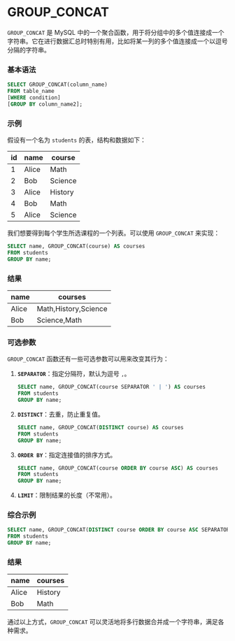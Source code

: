 # GROUP_CONCAT

`GROUP_CONCAT` 是 MySQL 中的一个聚合函数，用于将分组中的多个值连接成一个字符串。它在进行数据汇总时特别有用，比如将某一列的多个值连接成一个以逗号分隔的字符串。

### 基本语法

```sql
SELECT GROUP_CONCAT(column_name)
FROM table_name
[WHERE condition]
[GROUP BY column_name2];
```

### 示例

假设有一个名为 `students` 的表，结构和数据如下：

| id | name  | course     |
|----|-------|------------|
| 1  | Alice | Math       |
| 2  | Bob   | Science    |
| 3  | Alice | History    |
| 4  | Bob   | Math       |
| 5  | Alice | Science    |

我们想要得到每个学生所选课程的一个列表。可以使用 `GROUP_CONCAT` 来实现：

```sql
SELECT name, GROUP_CONCAT(course) AS courses
FROM students
GROUP BY name;
```

### 结果

| name  | courses            |
|-------|---------------------|
| Alice | Math,History,Science|
| Bob   | Science,Math        |

### 可选参数

`GROUP_CONCAT` 函数还有一些可选参数可以用来改变其行为：

1. **`SEPARATOR`**：指定分隔符，默认为逗号 `,`。

    ```sql
    SELECT name, GROUP_CONCAT(course SEPARATOR ' | ') AS courses
    FROM students
    GROUP BY name;
    ```

2. **`DISTINCT`**：去重，防止重复值。

    ```sql
    SELECT name, GROUP_CONCAT(DISTINCT course) AS courses
    FROM students
    GROUP BY name;
    ```

3. **`ORDER BY`**：指定连接值的排序方式。

    ```sql
    SELECT name, GROUP_CONCAT(course ORDER BY course ASC) AS courses
    FROM students
    GROUP BY name;
    ```

4. **`LIMIT`**：限制结果的长度（不常用）。

### 综合示例

```sql
SELECT name, GROUP_CONCAT(DISTINCT course ORDER BY course ASC SEPARATOR ' | ') AS courses
FROM students
GROUP BY name;
```

### 结果

| name  | courses                |
|-------|-------------------------|
| Alice | History | Math | Science|
| Bob   | Math | Science          |

通过以上方式，`GROUP_CONCAT` 可以灵活地将多行数据合并成一个字符串，满足各种需求。